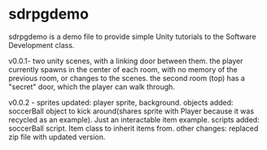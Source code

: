 # sdrpgdemo

sdrpgdemo is a demo file to provide simple Unity tutorials to the Software Development class.

v0.0.1- two unity scenes, with a linking door between them. 
the player currently spawns in the center of each room, with no memory of the previous room, or changes to the scenes. 
the second room (top) has a "secret" door, which the player can walk through.

v0.0.2 - 
sprites updated: player sprite, background. 
objects added: soccerBall object to kick around(shares sprite with Player because it was recycled as an example). Just an interactable item example.
scripts added: soccerBall script. Item class to inherit items from.
other changes: replaced zip file with updated version.
